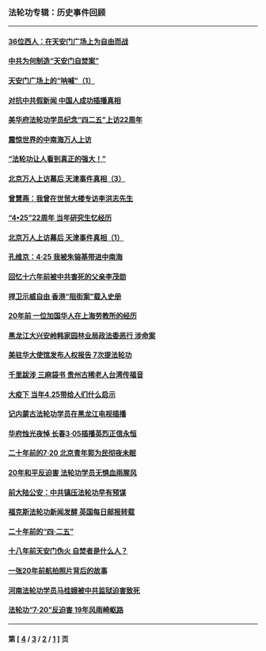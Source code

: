### 法轮功专辑：历史事件回顾
---
#### [36位西人：在天安门广场上为自由而战](../../pages/nf5793/n13390029.md?11290430) 
#### [中共为何制造“天安门自焚案”](../../pages/nf5793/n13183270.md?11290430) 
#### [天安门广场上的“呐喊”（1）](../../pages/nf5793/n13105277.md?11290430) 
#### [对抗中共假新闻 中国人成功插播真相](../../pages/nf5793/n12910618.md?11290430) 
#### [美华府法轮功学员纪念“四二五”上访22周年](../../pages/nf5793/n12904445.md?11290430) 
#### [震惊世界的中南海万人上访](../../pages/nf5793/n12903976.md?11290430) 
#### [“法轮功让人看到真正的强大！”](../../pages/nf5793/n12903195.md?11290430) 
#### [北京万人上访幕后 天津事件真相（3）](../../pages/nf5793/n12902807.md?11290430) 
#### [曾慧燕：我曾在世贸大楼专访李洪志先生](../../pages/nf5793/n12898729.md?11290430) 
#### [“4•25”22周年 当年研究生忆经历](../../pages/nf5793/n12894152.md?11290430) 
#### [北京万人上访幕后 天津事件真相（1）](../../pages/nf5793/n12885174.md?11290430) 
#### [孔维京：4·25 我被朱镕基带进中南海](../../pages/nf5793/n12864987.md?11290430) 
#### [回忆十六年前被中共害死的父亲李茂勋](../../pages/nf5793/n12880270.md?11290430) 
#### [捍卫示威自由 香港“阻街案”载入史册](../../pages/nf5793/n12811245.md?11290430) 
#### [20年前 一位加国华人在上海劳教所的经历](../../pages/nf5793/n12707932.md?11290430) 
#### [黑龙江大兴安岭韩家园林业局政法委恶行 涉命案](../../pages/nf5793/n12622815.md?11290430) 
#### [美驻华大使馆发布人权报告 7次提法轮功](../../pages/nf5793/n12520541.md?11290430) 
#### [千里跋涉 三麻袋书 贵州古稀老人台湾传福音](../../pages/nf5793/n12198750.md?11290430) 
#### [大疫下 当年4.25带给人们什么启示](../../pages/nf5793/n12058565.md?11290430) 
#### [记内蒙古法轮功学员在黑龙江电视插播](../../pages/nf5793/n11699194.md?11290430) 
#### [华府烛光夜悼 长春3·05插播英烈正信永恒](../../pages/nf5793/n11397432.md?11290430) 
#### [二十年前的7·20 北京青年郭为民彻夜未眠](../../pages/nf5793/n11354195.md?11290430) 
#### [20年和平反迫害 法轮功学员无惧血雨腥风](../../pages/nf5793/n11348279.md?11290430) 
#### [前大陆公安：中共镇压法轮功早有预谋](../../pages/nf5793/n11352168.md?11290430) 
#### [福克斯法轮功新闻发酵  英国每日邮报转载](../../pages/nf5793/n11285952.md?11290430) 
#### [二十年前的“四·二五”](../../pages/nf5793/n11207639.md?11290430) 
#### [十八年前天安门伪火 自焚者是什么人？](../../pages/nf5793/n10996556.md?11290430) 
#### [一张20年前航拍照片背后的故事](../../pages/nf5793/n10693797.md?11290430) 
#### [河南法轮功学员马桂娥被中共监狱迫害致死](../../pages/nf5793/n10684974.md?11290430) 
#### [法轮功“7‧20”反迫害 19年风雨崎岖路](../../pages/nf5793/n10570834.md?11290430) 

---
#### 第 [ [4](./4.md?11290430) / [3](./3.md?11290430) / [2](./2.md?11290430) / [1](./1.md?11290430) ] 页
